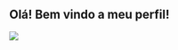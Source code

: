 ## Olá! Bem vindo a meu perfil!
<div>
  <a href="https://www.linkedin.com/in/ítalo-souza-61213bb9" target="_blank"><img src="https://img.shields.io/badge/-LinkedIn-%230077B5?style=for-the-badge&logo=linkedin&logoColor=white"></a>
</div>
